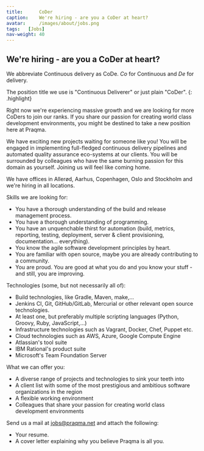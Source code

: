 ```yaml
---
title:      CoDer
caption:    We're hiring - are you a CoDer at heart?
avatar:     /images/about/jobs.png
tags:   [Jobs]
nav-weight: 40
---
```


## We're hiring - are you a CoDer at heart?

We abbreviate Continuous delivery as CoDe. _Co_ for Continuous and _De_ for delivery.

The position title we use is "Continuous Deliverer" or just plain "CoDer".
{: .highlight}

Right now we're experiencing massive growth and we are looking for more CoDers to join our ranks. 
If you share our passion for creating world class development environments, you might be destined to take a new position here at Praqma.
<!--break--> 
We have exciting new projects waiting for someone like you! 
You will be engaged in implementing full-fledged continuous delivery pipelines and automated quality assurance eco-systems at our clients. 
You will be surrounded by colleagues who have the same burning passion for this domain as yourself. 
Joining us will feel like coming home.

We have offices in Allerød, Aarhus, Copenhagen, Oslo and Stockholm and we're hiring in all locations.

Skills we are looking for:

 * You have a thorough understanding of the build and release management process.
 * You have a thorough understanding of programming.
 * You have an unquenchable thirst for automation (build, metrics, reporting, testing, deployment, server & client provisioning, documentation... everything).
 * You know the agile software development principles by heart.
 * You are familiar with open source, maybe you are already contributing to a community.
 * You are proud. You are good at what you do and you know your stuff - and still, you are improving.

Technologies (some, but not necessarily all of):

 * Build technologies, like Gradle, Maven, make,...
 * Jenkins CI, Git, GitHub/GitLab, Mercurial or other relevant open source technologies.
 * At least one, but preferably multiple scripting languages (Python, Groovy, Ruby, JavaScript,...)
 * Infrastructure technologies such as Vagrant, Docker, Chef, Puppet etc.
 * Cloud technologies such as AWS, Azure, Google Compute Engine
 * Atlassian's tool suite
 * IBM Rational's product suite
 * Microsoft's Team Foundation Server

What we can offer you:

 * A diverse range of projects and technologies to sink your teeth into
 * A client list with some of the most prestigious and ambitious software organizations in the region
 * A flexible working environment
 * Colleagues that share your passion for creating world class development environments

Send us a mail at jobs@praqma.net and attach the following:

 * Your resume.
 * A cover letter explaining why you believe Praqma is all you.


